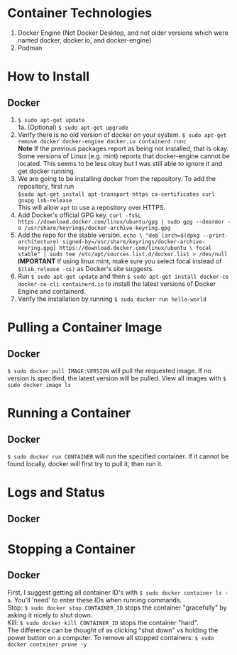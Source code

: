 # Container Technologies
1. Docker Engine (Not Docker Desktop, and not older versions which were named docker, docker.io, and docker-engine)
2. Podman

# How to Install
## Docker
1. `$ sudo apt-get update`<br>
1a. (Optional) `$ sudo apt-get upgrade`<br>
2. Verify there is no old version of docker on your system. `$ sudo apt-get remove docker docker-engine docker.io containerd runc`<br>
**Note** If the previous packages report as being not installed, that is okay. Some versions of Linux (e.g. mint) reports that docker-engine cannot be located. This seems to be less okay but I was still able to ignore it and get docker running.
3. We are going to be installing docker from the repository. To add the repository, first run <br>
`$sudo apt-get install apt-transport-https ca-certificates curl gnupg lsb-release`<br>
This will allow `apt` to use a repository over HTTPS.
4. Add Docker's official GPG key. `curl -fsSL https://download.docker.com/linux/ubuntu/gpg | sudo gpg --dearmor -o /usr/share/keyrings/docker-archive-keyring.gpg`
5. Add the repo for the stable version. `echo \
  "deb [arch=$(dpkg --print-architecture) signed-by=/usr/share/keyrings/docker-archive-keyring.gpg] https://download.docker.com/linux/ubuntu \
  focal stable" | sudo tee /etc/apt/sources.list.d/docker.list > /dev/null`<br>
  **IMPORTANT** If using linux mint, make sure you select focal instead of `$(lsb_release -cs)` as Docker's site suggests. 
6. Run `$ sudo apt-get update` and then `$ sudo apt-get install docker-ce docker-ce-cli containerd.io` to install the latest versions of Docker Engine and containerd.
7. Verify the installation by running `$ sudo docker run hello-world`

# Pulling a Container Image
## Docker
`$ sudo docker pull IMAGE:VERSION` will pull the requested image. If no version is specified, the latest version will be pulled.
View all images with `$ sudo docker image ls`
# Running a Container 
## Docker
`$ sudo docker run CONTAINER` will run the specified container. If it cannot be found locally, docker will first try to pull it, then run it. 
# Logs and Status
## Docker
# Stopping a Container
## Docker
First, I suggest getting all container ID's with `$ sudo docker container ls -a`. You'll 'need' to enter these IDs when running commands.<br>
Stop: `$ sudo docker stop CONTAINER_ID` stops the container "gracefully" by asking it nicely to shut down.<br>
Kill: `$ sudo docker kill CONTAINER_ID` stops the container "hard".<br>
The difference can be thought of as clicking "shut down" vs holding the power button on a computer. 
To remove all stopped containers: `$ sudo docker container prune -y`
